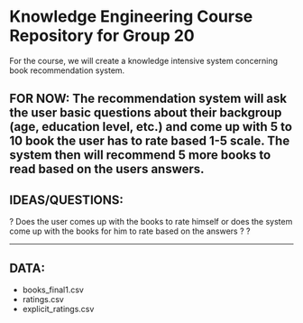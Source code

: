 # Knowledge Engineering Course Repository for Group 20

For the course, we will create a knowledge intensive system concerning book recommendation system. 

FOR NOW: The recommendation system will ask the user basic questions about their backgroup (age, education level, etc.) and come up with 5 to 10 book the user has to rate based 1-5 scale. The system then will recommend 5 more books to read based on the users answers.
---

## IDEAS/QUESTIONS:
? Does the user comes up with the books to rate himself or does the system come up with the books for him to rate based on the answers
?
?

---

## DATA: 
  - books_final1.csv
  - ratings.csv
  - explicit_ratings.csv
  
